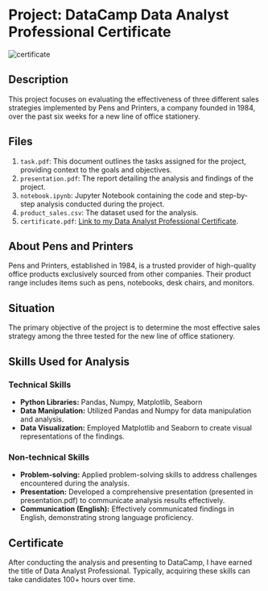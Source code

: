 # Project: DataCamp Data Analyst Professional Certificate

![certificate](https://github.com/tienngm2049/datacamp-da-professional/assets/131929681/da5c8fb7-9098-4fd3-a448-4ae95217077d)


## Description
This project focuses on evaluating the effectiveness of three different sales strategies implemented by Pens and Printers, a company founded in 1984, over the past six weeks for a new line of office stationery.

## Files

1. `task.pdf`: This document outlines the tasks assigned for the project, providing context to the goals and objectives.
2. `presentation.pdf`: The report detailing the analysis and findings of the project.
3. `notebook.ipynb`: Jupyter Notebook containing the code and step-by-step analysis conducted during the project.
4. `product_sales.csv`: The dataset used for the analysis.
5. `certificate.pdf`: [Link to my Data Analyst Professional Certificate](https://www.datacamp.com/certificate/DA0028611120864).

## About Pens and Printers
Pens and Printers, established in 1984, is a trusted provider of high-quality office products exclusively sourced from other companies. Their product range includes items such as pens, notebooks, desk chairs, and monitors.

## Situation
The primary objective of the project is to determine the most effective sales strategy among the three tested for the new line of office stationery.

## Skills Used for Analysis
### Technical Skills
- **Python Libraries:** Pandas, Numpy, Matplotlib, Seaborn
- **Data Manipulation:** Utilized Pandas and Numpy for data manipulation and analysis.
- **Data Visualization:** Employed Matplotlib and Seaborn to create visual representations of the findings.
### Non-technical Skills
- **Problem-solving:** Applied problem-solving skills to address challenges encountered during the analysis.
- **Presentation:** Developed a comprehensive presentation (presented in presentation.pdf) to communicate analysis results effectively.
- **Communication (English):** Effectively communicated findings in English, demonstrating strong language proficiency.

## Certificate 
After conducting the analysis and presenting to DataCamp, I have earned the title of Data Analyst Professional. Typically, acquiring these skills can take candidates 100+ hours over time.

